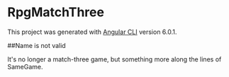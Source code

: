 # RpgMatchThree

This project was generated with [Angular CLI](https://github.com/angular/angular-cli) version 6.0.1.

##Name is not valid

It's no longer a match-three game, but something more along the lines of SameGame.